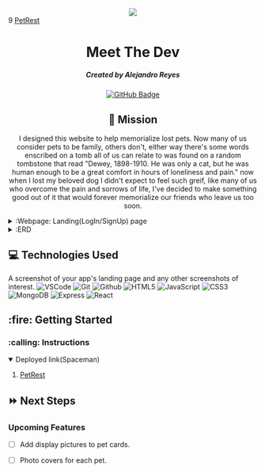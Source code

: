 <div id="header" align="center">

  <img src="https://i.imgur.com/SahVjtD.png">

</div>
<!--   Link to deployed site   -->9
<a href="https://petrest.herokuapp.com/">PetRest</a>

<div id="description" align="center">

# Meet The Dev

##### Created by Alejandro Reyes

[![GitHub Badge](https://img.shields.io/badge/-@reyesalex777-junglegreen?style=flat&logo=GitHub&logoColor=black)](https://github.com/reyesalex777)

## :pencil: Mission


I designed this website to help memorialize lost pets. Now many of us consider pets to be family, others don't, either way there's some words enscribed on a tomb all of us can relate to was found on a random tombstone that read "Dewey, 1898-1910. He was only a cat, but he was human enough to be a great comfort in hours of loneliness and pain." now when I lost my beloved dog I didn't expect to feel such greif, like many of us who overcome the pain and sorrows of life, I've decided to make something good out of it that would forever memorialize our friends who leave us too soon.

</div>
<details>
  <summary>:Webpage: Landing(LogIn/SignUp) page</summary>

  | Description | Screenshot | 
  |:------------:|-----------| 
  | <h3>Page</h3> | <img src="https://i.imgur.com/u68DfIV.png" width="700"> |

</details>
<details>
  <summary>:ERD</summary>

  | Description | Screenshot | 
  |:------------:|-----------| 
  | <h3>Screen shot</h3> | <img src="https://i.imgur.com/ek1Gbqd.jpg" width="700"> |

</details>

## :computer: Technologies Used
A screenshot of your app's landing page and any other screenshots of interest.
![VSCode](https://img.shields.io/badge/-VS_Code-05122A?style=flat&logo=visualstudio)
![Git](https://img.shields.io/badge/-Git-05122A?style=flat&logo=git)
![Github](https://img.shields.io/badge/-GitHub-05122A?style=flat&logo=github)
![HTML5](https://img.shields.io/badge/-HTML5-05122A?style=flat&logo=html5)
![JavaScript](https://img.shields.io/badge/-JavaScript-05122A?style=flat&logo=javascript)
![CSS3](https://img.shields.io/badge/-CSS-05122A?style=flat&logo=css3)
![MongoDB](https://img.shields.io/badge/-MongoDB-05122A?style=flat&logo=mongodb)
  ![Express](https://img.shields.io/badge/-Express-05122A?style=flat&logo=express)
  ![React](https://img.shields.io/badge/-React-05122A?style=flat&logo=react)

<h2>:fire: Getting Started</h2>

<h3>:calling: Instructions</h3>
<details open>
  <summary>Deployed link(Spaceman)</summary>
  <ol>
    <li>
     <a href="https://petrest.herokuapp.com/">PetRest</a>
    </li>
    
</details>

## :fast_forward: Next Steps

### Upcoming Features

- [ ] Add display pictures to pet cards.
- [ ] Photo covers for each pet.

